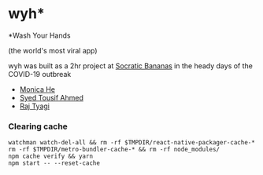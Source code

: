 # wyh*
*Wash Your Hands

(the world's most viral app)

wyh was built as a 2hr project at [Socratic Bananas](http://www.fullstackacademy.com/) in the heady days of the COVID-19 outbreak

* [Monica He](https://www.linkedin.com/in/ehacinom)
* [Syed Tousif Ahmed](http://syed-ahmed.github.io/)
* [Raj Tyagi](https://www.linkedin.com/in/raj-tyagi-257956149/)

### Clearing cache
```
watchman watch-del-all && rm -rf $TMPDIR/react-native-packager-cache-*
rm -rf $TMPDIR/metro-bundler-cache-* && rm -rf node_modules/
npm cache verify && yarn
npm start -- --reset-cache

```
